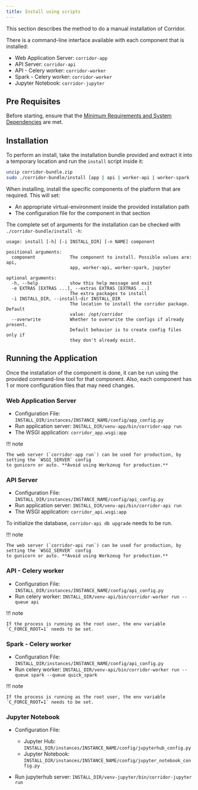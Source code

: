 ```yaml
---
title: Install using scripts
---
```


This section describes the method to do a manual installation of Corridor.

There is a command-line interface available with each component that is installed:

- Web Application Server: `corridor-app`
- API Server: `corridor-api`
- API - Celery worker: `corridor-worker`
- Spark - Celery worker: `corridor-worker`
- Jupyter Notebook: `corridor-jupyter`

## Pre Requisites

Before starting, ensure that the [Minimum Requirements and System Dependencies](../minimum-requirements.md) are met.

## Installation

To perform an install, take the installation bundle provided and extract it into a temporary
location and run the `install` script inside it:

```sh
unzip corridor-bundle.zip
sudo ./corridor-bundle/install [app | api | worker-api | worker-spark | jupyter]
```

When installing, install the specific components of the platform that are required. This will set:

- An appropriate virtual-environment inside the provided installation path
- The configuration file for the component in that section

The complete set of arguments for the installation can be checked with `./corridor-bundle/install -h`:

```none
usage: install [-h] [-i INSTALL_DIR] [-n NAME] component

positional arguments:
  component             The component to install. Possible values are: api,
                        app, worker-api, worker-spark, jupyter

optional arguments:
  -h, --help            show this help message and exit
  -e EXTRAS [EXTRAS ...], --extras EXTRAS [EXTRAS ...]
                        The extra packages to install
  -i INSTALL_DIR, --install-dir INSTALL_DIR
                        The location to install the corridor package. Default
                        value: /opt/corridor
  --overwrite           Whether to overwrite the configs if already present.
                        Default behavior is to create config files only if
                        they don't already exist.
```

## Running the Application

Once the installation of the component is done, it can be run using the provided command-line tool
for that component. Also, each component has 1 or more configuration files that may need changes.

### Web Application Server

- Configuration File: `INSTALL_DIR/instances/INSTANCE_NAME/config/app_config.py`
- Run application server: `INSTALL_DIR/venv-app/bin/corridor-app run`
- The WSGI application: `corridor_app.wsgi:app`

!!! note

    The web server (`corridor-app run`) can be used for production, by setting the `WSGI_SERVER` config
    to gunicorn or auto. **Avoid using Werkzeug for production.**

### API Server

- Configuration File: `INSTALL_DIR/instances/INSTANCE_NAME/config/api_config.py`
- Run application server: `INSTALL_DIR/venv-api/bin/corridor-api run`
- The WSGI application: `corridor_api.wsgi:app`

To initialize the database, `corridor-api db upgrade` needs to be run.

!!! note

    The web server (`corridor-api run`) can be used for production, by setting the `WSGI_SERVER` config
    to gunicorn or auto. **Avoid using Werkzeug for production.**

### API - Celery worker

- Configuration File: `INSTALL_DIR/instances/INSTANCE_NAME/config/api_config.py`
- Run celery worker: `INSTALL_DIR/venv-api/bin/corridor-worker run --queue api`

!!! note

    If the process is running as the root user, the env variable `C_FORCE_ROOT=1` needs to be set.

### Spark - Celery worker

- Configuration File: `INSTALL_DIR/instances/INSTANCE_NAME/config/api_config.py`
- Run celery worker: `INSTALL_DIR/venv-api/bin/corridor-worker run --queue spark --queue quick_spark`

!!! note

    If the process is running as the root user, the env variable `C_FORCE_ROOT=1` needs to be set.

### Jupyter Notebook

- Configuration File:

    - Jupyter Hub: `INSTALL_DIR/instances/INSTANCE_NAME/config/jupyterhub_config.py`
    - Jupyter Notebook: `INSTALL_DIR/instances/INSTANCE_NAME/config/jupyter_notebook_config.py`

- Run jupyterhub server: `INSTALL_DIR/venv-jupyter/bin/corridor-jupyter run`
